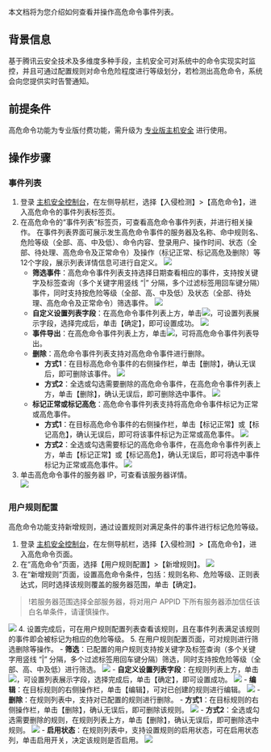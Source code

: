 本文档将为您介绍如何查看并操作高危命令事件列表。
## 背景信息
基于腾讯云安全技术及多维度多种手段，主机安全可对系统中的命令实现实时监控，并且可通过配置规则对命令危险程度进行等级划分，若检测出高危命令，系统会向您提供实时告警通知。

## 前提条件
高危命令功能为专业版付费功能，需升级为 [专业版主机安全](https://buy.cloud.tencent.com/yunjing) 进行使用。


## 操作步骤
### 事件列表
1. 登录 [主机安全控制台](https://console.cloud.tencent.com/cwp/manage/maliciousRequest)，在左侧导航栏，选择【入侵检测】>【高危命令】，进入高危命令的事件列表标签页。
2. 在高危命令的“事件列表”标签页，可查看高危命令事件列表，并进行相关操作。
	在事件列表界面可展示发生高危命令事件的服务器及名称、命中规则名、危险等级（全部、高、中及低）、命令内容、登录用户、操作时间、状态（全部、待处理、高危命令及正常命令）及操作（标记正常、标记高危及删除）等12个字段，展示列表详情信息可进行自定义。
	![](https://main.qcloudimg.com/raw/3d3ead3f29258e702f7deecc6b4fab01.png)
	- **筛选事件**：高危命令事件列表支持选择日期查看相应的事件，支持按关键字及标签查询（多个关键字用竖线 “|” 分隔，多个过滤标签用回车键分隔）事件，同时支持按危险等级（全部、高、中及低）及状态（全部、待处理、高危命令及正常命令）筛选事件。
	 ![](https://main.qcloudimg.com/raw/1918a29a148d12203e10ba836d65b84c.png)
	- **自定义设置列表字段**：在高危命令事件列表上方，单击<img src="https://main.qcloudimg.com/raw/9ebb9fa1652d9154137fa1d934329043.png" style="margin:0;">，可设置列表展示字段，选择完成后，单击【确定】，即可设置成功。
	![](https://main.qcloudimg.com/raw/05423d8820f075c61198de5cfcd7fe77.png)
	- **事件导出**：在高危命令事件列表上方，单击<img src="https://main.qcloudimg.com/raw/ac6451a8dab74a5cf57770ff8af30954.png" style="margin:0;">，可将高危命令事件列表导出。
	- **删除**：高危命令事件列表支持对高危命令事件进行删除。
		- **方式1**：在目标高危命令事件的右侧操作栏，单击【删除】，确认无误后，即可删除该事件。
		![](https://main.qcloudimg.com/raw/af157c3d5a9bb636266daaecd8526763.png)
		- **方式2**：全选或勾选需要删除的高危命令事件，在高危命令事件列表上方，单击【删除】，确认无误后，即可删除选中事件。
	![](https://main.qcloudimg.com/raw/e6f004e16471eb245c13188a0743b710.png)
	- **标记正常或标记高危**：高危命令事件列表支持将高危命令事件标记为正常或高危事件。
		- **方式1**：在目标高危命令事件的右侧操作栏，单击【标记正常】或【标记高危】，确认无误后，即可将该事件标记为正常或高危事件。
		![](https://main.qcloudimg.com/raw/bbd4b9e76d92e701b74cfce2d69cdab9.png)
		- **方式2**：全选或勾选需要标记的高危命令事件，在高危命令事件列表上方，单击【标记正常】或【标记高危】，确认无误后，即可将选中事件标记为正常或高危事件。
		![](https://main.qcloudimg.com/raw/154572f8c8d53d21089aa2cf9d7c7e6f.png)
3. 单击高危命令事件的服务器 IP，可查看该服务器详情。	
	![](https://main.qcloudimg.com/raw/e64c242fd825ab1bb41dc3f850a55e44.png)

### 用户规则配置
高危命令功能支持新增规则，通过设置规则对满足条件的事件进行标记危险等级。
1. 登录 [主机安全控制台](https://console.cloud.tencent.com/cwp/manage/maliciousRequest)，在左侧导航栏，选择【入侵检测】>【高危命令】，进入高危命令页面。
2. 在“高危命令”页面，选择【用户规则配置】>【新增规则】。
![](https://main.qcloudimg.com/raw/48200d07b56ce93e268edabcea2a9071.png)
3. 在“新增规则”页面，设置高危命令条件，包括：规则名称、危险等级、正则表达式，同时选择该规则覆盖的服务器范围，单击【确定】。
>!若服务器范围选择全部服务器，将对用户 APPID 下所有服务器添加信任该白名单条件，请谨慎操作。
>
![](https://main.qcloudimg.com/raw/43c9937a51bf35e8025c585091107649.png)
4. 设置完成后，可在用户规则配置列表查看该规则，且在事件列表满足该规则的事件即会被标记为相应的危险等级。
5. 在用户规则配置页面，可对规则进行筛选删除等操作。
	- **筛选**：已配置的用户规则支持按关键字及标签查询（多个关键字用竖线 “|” 分隔，多个过滤标签用回车键分隔）筛选，同时支持按危险等级（全部、高、中及低）进行筛选。
	![](https://main.qcloudimg.com/raw/b9fdde343eec5c75c6df3d633d463f6b.png)
	-  **自定义设置列表字段**：在规则列表上方，单击<img src="https://main.qcloudimg.com/raw/9ebb9fa1652d9154137fa1d934329043.png" style="margin:0;">，可设置列表展示字段，选择完成后，单击【确定】，即可设置成功。
	![](https://main.qcloudimg.com/raw/1f80b4593ec72e36ace82439bbf0e1d0.png)
	- **编辑**：在目标规则的右侧操作栏，单击【编辑】，可对已创建的规则进行编辑。
	![](https://main.qcloudimg.com/raw/b5a66a71750494a48907736548c9458e.png)
	- **删除**：在规则列表中，支持对已配置的规则进行删除。
		- **方式1**：在目标规则的右侧操作栏，单击【删除】，确认无误后，即可删除该规则。
		![](https://main.qcloudimg.com/raw/a94dc0a05b228f8064c93f746ce1f888.png)
		- **方式2**：全选或勾选需要删除的规则，在规则列表上方，单击【删除】，确认无误后，即可删除选中规则。
![](https://main.qcloudimg.com/raw/fa5f50a0436bcb46080207e85f097a94.png)
	- **启用状态**：在规则列表中，支持设置规则的启用状态，可在启用状态列，单击启用开关，决定该规则是否启用。
	![](https://main.qcloudimg.com/raw/bae8f132fa1b8e77b3470cef505a9d29.png)
